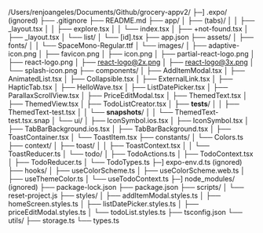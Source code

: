 /Users/renjoangeles/Documents/Github/grocery-appv2/
├─] .expo/ (ignored)
├── .gitignore
├── README.md
├── app/
│   ├── (tabs)/
│   │   ├── _layout.tsx
│   │   ├── explore.tsx
│   │   └── index.tsx
│   ├── +not-found.tsx
│   ├── _layout.tsx
│   └── list/
│       └── [id].tsx
├── app.json
├── assets/
│   ├── fonts/
│   │   └── SpaceMono-Regular.ttf
│   └── images/
│       ├── adaptive-icon.png
│       ├── favicon.png
│       ├── icon.png
│       ├── partial-react-logo.png
│       ├── react-logo.png
│       ├── react-logo@2x.png
│       ├── react-logo@3x.png
│       └── splash-icon.png
├── components/
│   ├── AddItemModal.tsx
│   ├── AnimatedList.tsx
│   ├── Collapsible.tsx
│   ├── ExternalLink.tsx
│   ├── HapticTab.tsx
│   ├── HelloWave.tsx
│   ├── ListDatePicker.tsx
│   ├── ParallaxScrollView.tsx
│   ├── PriceEditModal.tsx
│   ├── ThemedText.tsx
│   ├── ThemedView.tsx
│   ├── TodoListCreator.tsx
│   ├── __tests__/
│   │   ├── ThemedText-test.tsx
│   │   └── __snapshots__/
│   │       └── ThemedText-test.tsx.snap
│   └── ui/
│       ├── IconSymbol.ios.tsx
│       ├── IconSymbol.tsx
│       ├── TabBarBackground.ios.tsx
│       ├── TabBarBackground.tsx
│       ├── ToastContainer.tsx
│       └── ToastItem.tsx
├── constants/
│   └── Colors.ts
├── context/
│   ├── toast/
│   │   ├── ToastContext.tsx
│   │   └── ToastReducer.ts
│   └── todo/
│       ├── TodoActions.ts
│       ├── TodoContext.tsx
│       ├── TodoReducer.ts
│       └── TodoTypes.ts
├─] expo-env.d.ts (ignored)
├── hooks/
│   ├── useColorScheme.ts
│   ├── useColorScheme.web.ts
│   ├── useThemeColor.ts
│   └── useTodoContext.ts
├─] node_modules/ (ignored)
├── package-lock.json
├── package.json
├── scripts/
│   └── reset-project.js
├── styles/
│   ├── addItemModal.styles.ts
│   ├── homeScreen.styles.ts
│   ├── listDatePicker.styles.ts
│   ├── priceEditModal.styles.ts
│   └── todoList.styles.ts
├── tsconfig.json
└── utils/
    ├── storage.ts
    └── types.ts
